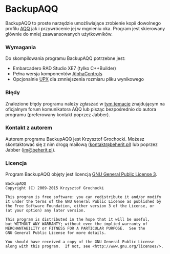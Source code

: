 # BackupAQQ
BackupAQQ to proste narzędzie umożliwiające zrobienie kopii dowolnego profilu [AQQ](http://www.aqq.eu/pl.php) jak i przywrócenie jej w mgnieniu oka. Program jest skierowany głównie do mniej zaawansowanych użytkowników.

### Wymagania
Do skompilowania programu BackupAQQ potrzebne jest:

* Embarcadero RAD Studio XE7 (tylko C++Builder)
* Pełna wersja komponentów [AlphaControls](http://www.alphaskins.com/)
* Opcjonalnie [UPX](http://upx.sourceforge.net/) dla zmniejszenia rozmiaru pliku wynikowego

### Błędy
Znalezione błędy programu należy zgłaszać w [tym temacie](http://forum.aqq.eu/topic/3598-backupaqq/) znajdującym na oficjalnym forum komunikatora AQQ lub pisząc bezpośrednio do autora programu (preferowany kontakt poprzez Jabber).

### Kontakt z autorem
Autorem programu BackupAQQ jest Krzysztof Grochocki. Możesz skontaktować się z nim drogą mailową (kontakt@beherit.pl) lub poprzez Jabber (im@beherit.pl).

### Licencja
Program BackupAQQ objęty jest licencją [GNU General Public License 3](http://www.gnu.org/copyleft/gpl.html).

~~~~
BackupAQQ
Copyright (C) 2009-2015 Krzysztof Grochocki

This program is free software: you can redistribute it and/or modify
it under the terms of the GNU General Public License as published by
the Free Software Foundation, either version 3 of the License, or
(at your option) any later version.

This program is distributed in the hope that it will be useful,
but WITHOUT ANY WARRANTY; without even the implied warranty of
MERCHANTABILITY or FITNESS FOR A PARTICULAR PURPOSE.  See the
GNU General Public License for more details.

You should have received a copy of the GNU General Public License
along with this program.  If not, see <http://www.gnu.org/licenses/>.
~~~~